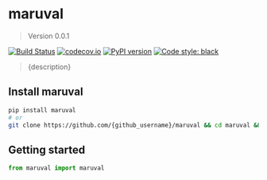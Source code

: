 # maruval

> Version 0.0.1

[![Build Status](https://travis-ci.org/{github_username}/maruval.svg?branch=master)](https://travis-ci.org/{github_username}/maruval)
[![codecov.io](https://codecov.io/gh/{github_username}/maruval/branch/master/graph/badge.svg)](https://codecov.io/gh/{github_username}/maruval)
[![PyPI version](https://badge.fury.io/py/maruval.svg)](https://badge.fury.io/py/maruval)
[![Code style: black](https://img.shields.io/badge/code%20style-black-000000.svg)](https://github.com/python/black)

> {description}

## Install maruval

```bash
pip install maruval
# or
git clone https://github.com/{github_username}/maruval && cd maruval && python.setup.py install
```

## Getting started

```python
from maruval import maruval
```
